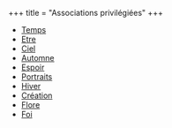 +++
title = "Associations privilégiées"
+++
- [Temps](/categories/temps)
- [Etre](/categories/etre)
- [Ciel](/categories/ciel)
- [Automne](/categories/automne)
- [Espoir](/categories/espoir)
- [Portraits](/categories/portraits)
- [Hiver](/categories/hiver)
- [Création](/categories/création)
- [Flore](/categories/flore)
- [Foi](/categories/foi)
